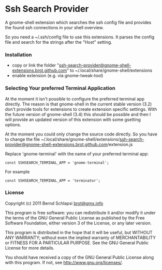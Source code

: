Ssh Search Provider
=====================
A gnome-shell extension which searches the ssh config file and
provides the found ssh connections in your shell overview.

So you need a ~/.ssh/config file to use this extensions. It parses
the config file and search for the strings after the "Host" setting.

### Installation
* copy or link the folder "ssh-search-provider@gnome-shell-extensions.brot.github.com" to ~/.local/share/gnome-shell/extensions
* enable extension (e.g. via gnome-tweak-tool)

### Selecting Your preferred Terminal Application
At the moment it isn't possible to configure the preferred terminal app directly.
The reason is that gnome-shell in the current stable version (3.2) don't provide
tools for extensions to create extension specific settings. 
With the future version of gnome-shell (3.4) this should be possible and then I 
will provide an updated version of this extension with some gsetting options.

At the moment you could only change the source code directly. So you have to 
change the file ~/.local/share/gnome-shell/extensions/ssh-search-provider@gnome-shell-extensions.brot.github.com/extension.js

Replace 'gnome-terminal' with the name of your preferred terminal app:

    const SSHSEARCH_TERMINAL_APP = 'gnome-terminal';
    
For example

    const SSHSEARCH_TERMINAL_APP = 'terminator';


### License
Copyright (c) 2011 Bernd Schlapsi <brot@gmx.info>

This program is free software: you can redistribute it and/or modify
it under the terms of the GNU General Public License as published by
the Free Software Foundation, either version 3 of the License, or
any later version.

This program is distributed in the hope that it will be useful,
but WITHOUT ANY WARRANTY; without even the implied warranty of
MERCHANTABILITY or FITNESS FOR A PARTICULAR PURPOSE.  See the
GNU General Public License for more details.

You should have received a copy of the GNU General Public License
along with this program.  If not, see <http://www.gnu.org/licenses/>.
